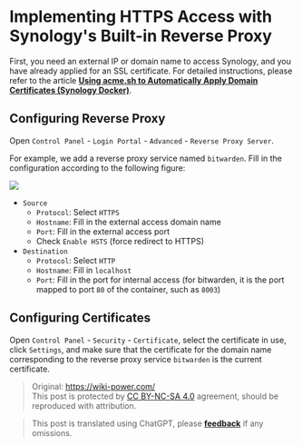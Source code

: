# Implementing HTTPS Access with Synology's Built-in Reverse Proxy

First, you need an external IP or domain name to access Synology, and you have already applied for an SSL certificate. For detailed instructions, please refer to the article [**Using acme.sh to Automatically Apply Domain Certificates (Synology Docker)**](https://wiki-power.com/en/%E5%9F%BA%E4%BA%8Eacme.sh%E8%87%AA%E5%8A%A8%E7%94%B3%E8%AF%B7%E5%9F%9F%E5%90%8D%E8%AF%81%E4%B9%A6%EF%BC%88%E7%BE%A4%E6%99%96Docker%EF%BC%89).

## Configuring Reverse Proxy

Open `Control Panel` - `Login Portal` - `Advanced` - `Reverse Proxy Server`.

For example, we add a reverse proxy service named `bitwarden`. Fill in the configuration according to the following figure:

![](https://f004.backblazeb2.com/file/wiki-media/img/20210503213004.png)

- `Source`
  - `Protocol`: Select `HTTPS`
  - `Hostname`: Fill in the external access domain name
  - `Port`: Fill in the external access port
  - Check `Enable HSTS` (force redirect to HTTPS)
- `Destination`
  - `Protocol`: Select `HTTP`
  - `Hostname`: Fill in `localhost`
  - `Port`: Fill in the port for internal access (for bitwarden, it is the port mapped to port `80` of the container, such as `8003`)

## Configuring Certificates

Open `Control Panel` - `Security` - `Certificate`, select the certificate in use, click `Settings`, and make sure that the certificate for the domain name corresponding to the reverse proxy service `bitwarden` is the current certificate.

> Original: <https://wiki-power.com/>  
> This post is protected by [CC BY-NC-SA 4.0](https://creativecommons.org/licenses/by/4.0/deed.en) agreement, should be reproduced with attribution.

> This post is translated using ChatGPT, please [**feedback**](https://github.com/linyuxuanlin/Wiki_MkDocs/issues/new) if any omissions.